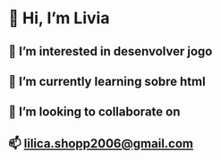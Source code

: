 # 👋 Hi, I’m Livia
## 👀 I’m interested in  desenvolver jogo
## 🌱 I’m currently learning sobre html
## 💞️ I’m looking to collaborate on 
## 📫 lilica.shopp2006@gmail.com

<!---
lilicashop/lilicashop is a ✨ special ✨ repository because its `README.md` (this file) appears on your GitHub profile.
You can click the Preview link to take a look at your changes.
--->
